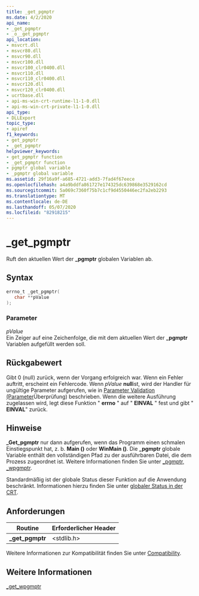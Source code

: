 ```yaml
---
title: _get_pgmptr
ms.date: 4/2/2020
api_name:
- _get_pgmptr
- _o__get_pgmptr
api_location:
- msvcrt.dll
- msvcr80.dll
- msvcr90.dll
- msvcr100.dll
- msvcr100_clr0400.dll
- msvcr110.dll
- msvcr110_clr0400.dll
- msvcr120.dll
- msvcr120_clr0400.dll
- ucrtbase.dll
- api-ms-win-crt-runtime-l1-1-0.dll
- api-ms-win-crt-private-l1-1-0.dll
api_type:
- DLLExport
topic_type:
- apiref
f1_keywords:
- get_pgmptr
- _get_pgmptr
helpviewer_keywords:
- get_pgmptr function
- _get_pgmptr function
- pgmptr global variable
- _pgmptr global variable
ms.assetid: 29f16a9f-a685-4721-add3-7fad4f67eece
ms.openlocfilehash: a4a9bddfa861727e174325dc639868e3529162cd
ms.sourcegitcommit: 5a069c7360f75b7c1cf9d4550446ec2fa2eb2293
ms.translationtype: MT
ms.contentlocale: de-DE
ms.lasthandoff: 05/07/2020
ms.locfileid: "82918215"
---
```

# <a name="_get_pgmptr"></a>_get_pgmptr

Ruft den aktuellen Wert der **_pgmptr** globalen Variablen ab.

## <a name="syntax"></a>Syntax

```C
errno_t _get_pgmptr(
   char **pValue
);
```

### <a name="parameters"></a>Parameter

*pValue*<br/>
Ein Zeiger auf eine Zeichenfolge, die mit dem aktuellen Wert der **_pgmptr** Variablen aufgefüllt werden soll.

## <a name="return-value"></a>Rückgabewert

Gibt 0 (null) zurück, wenn der Vorgang erfolgreich war. Wenn ein Fehler auftritt, erscheint ein Fehlercode. Wenn *pValue* **null**ist, wird der Handler für ungültige Parameter aufgerufen, wie in [Parameter Validation (Parameter](../../c-runtime-library/parameter-validation.md)Überprüfung) beschrieben. Wenn die weitere Ausführung zugelassen wird, legt diese Funktion " **errno** " auf " **EINVAL** " fest und gibt " **EINVAL**" zurück.

## <a name="remarks"></a>Hinweise

**_Get_pgmptr** nur dann aufgerufen, wenn das Programm einen schmalen Einstiegspunkt hat, z. b. **Main ()** oder **WinMain ()**. Die **_pgmptr** globale Variable enthält den vollständigen Pfad zu der ausführbaren Datei, die dem Prozess zugeordnet ist. Weitere Informationen finden Sie unter [_pgmptr, _wpgmptr](../../c-runtime-library/pgmptr-wpgmptr.md).

Standardmäßig ist der globale Status dieser Funktion auf die Anwendung beschränkt. Informationen hierzu finden Sie unter [globaler Status in der CRT](../global-state.md).

## <a name="requirements"></a>Anforderungen

|Routine|Erforderlicher Header|
|-------------|---------------------|
|**_get_pgmptr**|\<stdlib.h>|

Weitere Informationen zur Kompatibilität finden Sie unter [Compatibility](../../c-runtime-library/compatibility.md).

## <a name="see-also"></a>Weitere Informationen

[_get_wpgmptr](get-wpgmptr.md)<br/>
